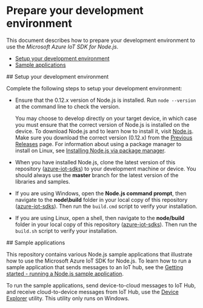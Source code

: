 # Prepare your development environment

This document describes how to prepare your development environment to use the *Microsoft Azure IoT SDK for Node.js*.

- [Setup your development environment](#devenv)
- [Sample applications](#readme)

<a name="devenv"/>
## Setup your development environment

Complete the following steps to setup your development environment:
- Ensure that the 0.12.x version of Node.js is installed. Run `node --version` at the command line to check the version.

  You may choose to develop directly on your target device, in which case you must ensure that the correct version of Node.js is installed on the device. To download Node.js and to learn how to install it, visit [Node.js][node-site]. Make sure you download the correct version (0.12.x) from the [Previous Releases][node-prev] page. For information about using a package manager to install on Linux, see [Installing Node.js via package manager][node-linux].

- When you have installed Node.js, clone the latest version of this repository ([azure-iot-sdks](https://github.com/Azure/azure-iot-sdks)) to your development machine or device. You should always use the **master** branch for the latest version of the libraries and samples.

- If you are using Windows, open the **Node.js command prompt**, then navigate to the **node\\build** folder in your local copy of this repository ([azure-iot-sdks](https://github.com/Azure/azure-iot-sdks)). Then run the `build.cmd` script to verify your installation.

- If you are using Linux, open a shell, then navigate to the **node/build** folder in your local copy of this repository ([azure-iot-sdks](https://github.com/Azure/azure-iot-sdks)). Then run the `build.sh` script to verify your installation.

<a name="samplecode"/>
## Sample applications

This repository contains various Node.js sample applications that illustrate how to use the Microsoft Azure IoT SDK for Node.js. To learn how to run a sample application that sends messages to an IoT hub, see the [Getting started - running a Node.js sample application][getstarted].

To run the sample applications, send device-to-cloud messages to IoT Hub, and receive cloud-to-device messages from IoT Hub, use the [Device Explorer][device-explorer] utility. This utility only runs on Windows.


[node-site]: https://nodejs.org/
[node-prev]: https://nodejs.org/en/download/releases/
[node-linux]: https://github.com/nodejs/node-v0.x-archive/wiki/Installing-Node.js-via-package-manager
[getstarted]: run_sample.md
[device-explorer]: ../../tools/DeviceExplorer/doc/how_to_use_device_explorer.md
